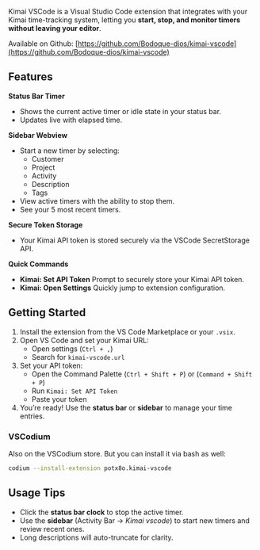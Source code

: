 Kimai VSCode is a Visual Studio Code extension that integrates with your Kimai time-tracking system,
letting you **start, stop, and monitor timers without leaving your editor**.

Available on Github: [https://github.com/Bodoque-dios/kimai-vscode](https://github.com/Bodoque-dios/kimai-vscode)

##  Features

**Status Bar Timer**

* Shows the current active timer or idle state in your status bar.
* Updates live with elapsed time.

**Sidebar Webview**

* Start a new timer by selecting:
    * Customer
    * Project
    * Activity
    * Description
    * Tags
* View active timers with the ability to stop them.
* See your 5 most recent timers.

**Secure Token Storage**

* Your Kimai API token is stored securely via the VSCode SecretStorage API.

**Quick Commands**

* **Kimai: Set API Token**
  Prompt to securely store your Kimai API token.
* **Kimai: Open Settings**
  Quickly jump to extension configuration.

## Getting Started

1. Install the extension from the VS Code Marketplace or your `.vsix`.
2. Open VS Code and set your Kimai URL:
    * Open settings (`Ctrl + ,`)
    * Search for `kimai-vscode.url`
3. Set your API token:
    * Open the Command Palette (`Ctrl + Shift + P`) or (`Command + Shift + P`)
    * Run `Kimai: Set API Token`
    * Paste your token
4. You’re ready! Use the **status bar** or **sidebar** to manage your time entries.

### VSCodium

Also on the VSCodium store. But you can install it via bash as well:

```bash
codium --install-extension potx8o.kimai-vscode
```

## Usage Tips

* Click the **status bar clock** to stop the active timer.
* Use the **sidebar** (Activity Bar → *Kimai vscode*) to start new timers and review recent ones.
* Long descriptions will auto-truncate for clarity.
